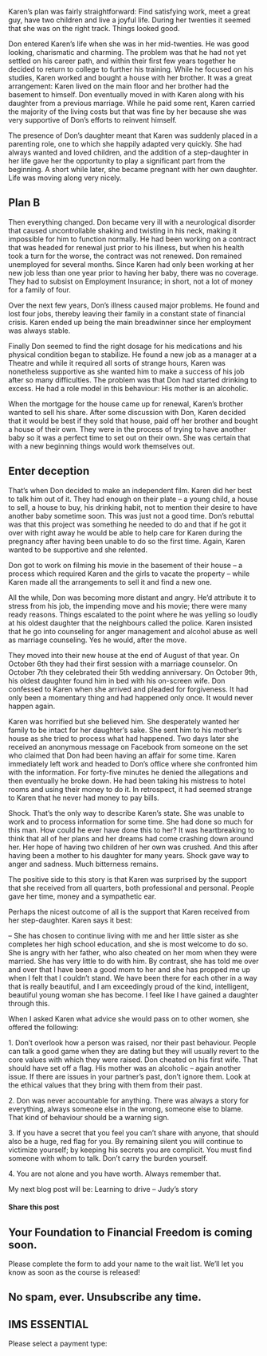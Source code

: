 Karen’s plan was fairly straightforward: Find satisfying work, meet a great guy, have two children and live a joyful life. During her twenties it seemed that she was on the right track. Things looked good.

Don entered Karen’s life when she was in her mid-twenties. He was good looking, charismatic and charming. The problem was that he had not yet settled on his career path, and within their first few years together he decided to return to college to further his training. While he focused on his studies, Karen worked and bought a house with her brother. It was a great arrangement: Karen lived on the main floor and her brother had the basement to himself. Don eventually moved in with Karen along with his daughter from a previous marriage. While he paid some rent, Karen carried the majority of the living costs but that was fine by her because she was very supportive of Don’s efforts to reinvent himself.

The presence of Don’s daughter meant that Karen was suddenly placed in a parenting role, one to which she happily adapted very quickly. She had always wanted and loved children, and the addition of a step-daughter in her life gave her the opportunity to play a significant part from the beginning. A short while later, she became pregnant with her own daughter. Life was moving along very nicely.

## Plan B

Then everything changed. Don became very ill with a neurological disorder that caused uncontrollable shaking and twisting in his neck, making it impossible for him to function normally. He had been working on a contract that was headed for renewal just prior to his illness, but when his health took a turn for the worse, the contract was not renewed. Don remained unemployed for several months. Since Karen had only been working at her new job less than one year prior to having her baby, there was no coverage. They had to subsist on Employment Insurance; in short, not a lot of money for a family of four.

Over the next few years, Don’s illness caused major problems. He found and lost four jobs, thereby leaving their family in a constant state of financial crisis. Karen ended up being the main breadwinner since her employment was always stable.

Finally Don seemed to find the right dosage for his medications and his physical condition began to stabilize. He found a new job as a manager at a Theatre and while it required all sorts of strange hours, Karen was nonetheless supportive as she wanted him to make a success of his job after so many difficulties. The problem was that Don had started drinking to excess. He had a role model in this behaviour: His mother is an alcoholic.

When the mortgage for the house came up for renewal, Karen’s brother wanted to sell his share. After some discussion with Don, Karen decided that it would be best if they sold that house, paid off her brother and bought a house of their own. They were in the process of trying to have another baby so it was a perfect time to set out on their own. She was certain that with a new beginning things would work themselves out.

## Enter deception

That’s when Don decided to make an independent film. Karen did her best to talk him out of it. They had enough on their plate – a young child, a house to sell, a house to buy, his drinking habit, not to mention their desire to have another baby sometime soon. This was just not a good time. Don’s rebuttal was that this project was something he needed to do and that if he got it over with right away he would be able to help care for Karen during the pregnancy after having been unable to do so the first time. Again, Karen wanted to be supportive and she relented.

Don got to work on filming his movie in the basement of their house – a process which required Karen and the girls to vacate the property – while Karen made all the arrangements to sell it and find a new one.

All the while, Don was becoming more distant and angry. He’d attribute it to stress from his job, the impending move and his movie; there were many ready reasons. Things escalated to the point where he was yelling so loudly at his oldest daughter that the neighbours called the police. Karen insisted that he go into counseling for anger management and alcohol abuse as well as marriage counseling. Yes he would, after the move.

They moved into their new house at the end of August of that year. On October 6th they had their first session with a marriage counselor. On October 7th they celebrated their 5th wedding anniversary. On October 9th, his oldest daughter found him in bed with his on-screen wife. Don confessed to Karen when she arrived and pleaded for forgiveness. It had only been a momentary thing and had happened only once. It would never happen again.

Karen was horrified but she believed him. She desperately wanted her family to be intact for her daughter’s sake. She sent him to his mother’s house as she tried to process what had happened. Two days later she received an anonymous message on Facebook from someone on the set who claimed that Don had been having an affair for some time. Karen immediately left work and headed to Don’s office where she confronted him with the information. For forty-five minutes he denied the allegations and then eventually he broke down. He had been taking his mistress to hotel rooms and using their money to do it. In retrospect, it had seemed strange to Karen that he never had money to pay bills.

Shock. That’s the only way to describe Karen’s state. She was unable to work and to process information for some time. She had done so much for this man. How could he ever have done this to her? It was heartbreaking to think that all of her plans and her dreams had come crashing down around her. Her hope of having two children of her own was crushed. And this after having been a mother to his daughter for many years. Shock gave way to anger and sadness. Much bitterness remains.

The positive side to this story is that Karen was surprised by the support that she received from all quarters, both professional and personal. People gave her time, money and a sympathetic ear.

Perhaps the nicest outcome of all is the support that Karen received from her step-daughter. Karen says it best:

– She has chosen to continue living with me and her little sister as she completes her high school education, and she is most welcome to do so. She is angry with her father, who also cheated on her mom when they were married. She has very little to do with him. By contrast, she has told me over and over that I have been a good mom to her and she has propped me up when I felt that I couldn’t stand. We have been there for each other in a way that is really beautiful, and I am exceedingly proud of the kind, intelligent, beautiful young woman she has become. I feel like I have gained a daughter through this.

When I asked Karen what advice she would pass on to other women, she offered the following:

1\. Don’t overlook how a person was raised, nor their past behaviour. People can talk a good game when they are dating but they will usually revert to the core values with which they were raised. Don cheated on his first wife. That should have set off a flag. His mother was an alcoholic – again another issue. If there are issues in your partner’s past, don’t ignore them. Look at the ethical values that they bring with them from their past.

2\. Don was never accountable for anything. There was always a story for everything, always someone else in the wrong, someone else to blame. That kind of behaviour should be a warning sign.

3\. If you have a secret that you feel you can’t share with anyone, that should also be a huge, red flag for you. By remaining silent you will continue to victimize yourself; by keeping his secrets you are complicit. You must find someone with whom to talk. Don’t carry the burden yourself.

4\. You are not alone and you have worth. Always remember that.

My next blog post will be: Learning to drive – Judy’s story

#### Share this post

## Your Foundation to Financial Freedom is coming soon.

Please complete the form to add your name to the wait list. We’ll let you know as soon as the course is released!

## No spam, ever. Unsubscribe any time.

## IMS ESSENTIAL

Please select a payment type: